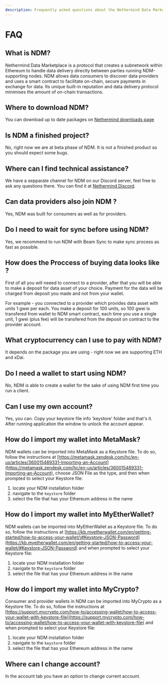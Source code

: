 ```yaml
---
description: Frequently asked questions about the Nethermind Data Marketplace
---
```


# FAQ

## What is NDM? 

Nethermind Data Marketplace is a protocol that creates a subnetwork within Ethereum to handle data delivery directly between parties running NDM-supporting nodes. NDM allows data consumers to discover data providers and uses a smart contract to facilitate on-chain, secure payments in exchange for data. Its unique built-in reputation and data delivery protocol minimises the amount of on-chain transactions.

## Where to download NDM?

You can download up to date packages on [Nethermind downloads page](https://downloads.nethermind.io/)

## Is NDM a finished project? 

No, right now we are at beta phase of NDM. It is not a finished product so you should expect some bugs. 

## Where can I find technical assistance? 

We have a sepparate channel for NDM on our Discord server, feel free to ask any questions there. You can find it at [Nethermind Discord](https://discord.gg/732jyuNjph).

## Can data providers also join NDM ?

Yes, NDM was built for consumers as well as for providers.

## Do I need to wait for sync before using NDM? 

Yes, we recommend to run NDM with Beam Sync to make sync process as fast as possible.

## How does the Proccess of buying data looks like ?

First of all you will neeed to connect to a provider, after that you will be able to make a deposit for data asset of your choice. Payment for the data will be charged from deposit you made and not from your wallet.

For example - you connected to a provider which provides data asset with units 1 gwei per each. You make a deposit for 100 units, so 100 gwei is transfered from wallet to NDM smart contract, each time you use a single unit, 1 gwei (plus fee) will be transfered from the deposit on contract to the provider account. 

## What cryptocurrency can I use to pay with NDM? 

It depends on the package you are using - right now we are supporting ETH and xDai.

## Do I need a wallet to start using NDM?

No, NDM is able to create a wallet for the sake of using NDM first time you run a client.

## Can I use my own account?

Yes, you can. Copy your keystore file info 'keystore' folder and that's it. After running application the window to unlock the account appear.

## How do I import my wallet into MetaMask?

NDM wallets can be imported into MetaMask as a Keystore file.  To do so, follow the instructions at [https://metamask.zendesk.com/hc/en-us/articles/360015489331-Importing-an-Account](https://metamask.zendesk.com/hc/en-us/articles/360015489331-Importing-an-Account), choose JSON File as the type, and then when prompted to select your Keystore file:

1. locate your NDM installation folder
2. navigate to the `keystore` folder
3. select the file that has your Ethereum address in the name

## How do I import my wallet into MyEtherWallet?

NDM wallets can be imported into MyEtherWallet as a Keystore file.  To do so, follow the instructions at [https://kb.myetherwallet.com/en/getting-started/how-to-access-your-wallet/\#Keystore-JSON-Password](https://kb.myetherwallet.com/en/getting-started/how-to-access-your-wallet/#Keystore-JSON-Password) and when prompted to select your Keystore file:

1. locate your NDM installation folder
2. navigate to the `keystore` folder
3. select the file that has your Ethereum address in the name

## How do I import my wallet into MyCrypto?

Consumer and provider wallets in NDM can be imported into MyCrypto as a Keystore file.  To do so, follow the instructions at [https://support.mycrypto.com/how-to/accessing-wallet/how-to-access-your-wallet-with-keystore-file](https://support.mycrypto.com/how-to/accessing-wallet/how-to-access-your-wallet-with-keystore-file) and when prompted to select your Keystore file:

1. locate your NDM installation folder
2. navigate to the `keystore` folder
3. select the file that has your Ethereum address in the name

## Where can I change account? 

In the account tab you have an option to change current account. 
